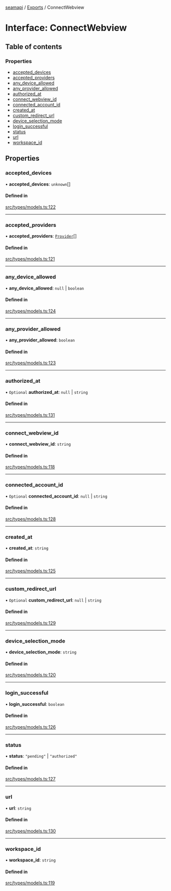 [seamapi](../README.md) / [Exports](../modules.md) / ConnectWebview

# Interface: ConnectWebview

## Table of contents

### Properties

- [accepted\_devices](ConnectWebview.md#accepted_devices)
- [accepted\_providers](ConnectWebview.md#accepted_providers)
- [any\_device\_allowed](ConnectWebview.md#any_device_allowed)
- [any\_provider\_allowed](ConnectWebview.md#any_provider_allowed)
- [authorized\_at](ConnectWebview.md#authorized_at)
- [connect\_webview\_id](ConnectWebview.md#connect_webview_id)
- [connected\_account\_id](ConnectWebview.md#connected_account_id)
- [created\_at](ConnectWebview.md#created_at)
- [custom\_redirect\_url](ConnectWebview.md#custom_redirect_url)
- [device\_selection\_mode](ConnectWebview.md#device_selection_mode)
- [login\_successful](ConnectWebview.md#login_successful)
- [status](ConnectWebview.md#status)
- [url](ConnectWebview.md#url)
- [workspace\_id](ConnectWebview.md#workspace_id)

## Properties

### accepted\_devices

• **accepted\_devices**: `unknown`[]

#### Defined in

[src/types/models.ts:122](https://github.com/seamapi/javascript/blob/main/src/types/models.ts#L122)

___

### accepted\_providers

• **accepted\_providers**: [`Provider`](../enums/Provider.md)[]

#### Defined in

[src/types/models.ts:121](https://github.com/seamapi/javascript/blob/main/src/types/models.ts#L121)

___

### any\_device\_allowed

• **any\_device\_allowed**: ``null`` \| `boolean`

#### Defined in

[src/types/models.ts:124](https://github.com/seamapi/javascript/blob/main/src/types/models.ts#L124)

___

### any\_provider\_allowed

• **any\_provider\_allowed**: `boolean`

#### Defined in

[src/types/models.ts:123](https://github.com/seamapi/javascript/blob/main/src/types/models.ts#L123)

___

### authorized\_at

• `Optional` **authorized\_at**: ``null`` \| `string`

#### Defined in

[src/types/models.ts:131](https://github.com/seamapi/javascript/blob/main/src/types/models.ts#L131)

___

### connect\_webview\_id

• **connect\_webview\_id**: `string`

#### Defined in

[src/types/models.ts:118](https://github.com/seamapi/javascript/blob/main/src/types/models.ts#L118)

___

### connected\_account\_id

• `Optional` **connected\_account\_id**: ``null`` \| `string`

#### Defined in

[src/types/models.ts:128](https://github.com/seamapi/javascript/blob/main/src/types/models.ts#L128)

___

### created\_at

• **created\_at**: `string`

#### Defined in

[src/types/models.ts:125](https://github.com/seamapi/javascript/blob/main/src/types/models.ts#L125)

___

### custom\_redirect\_url

• `Optional` **custom\_redirect\_url**: ``null`` \| `string`

#### Defined in

[src/types/models.ts:129](https://github.com/seamapi/javascript/blob/main/src/types/models.ts#L129)

___

### device\_selection\_mode

• **device\_selection\_mode**: `string`

#### Defined in

[src/types/models.ts:120](https://github.com/seamapi/javascript/blob/main/src/types/models.ts#L120)

___

### login\_successful

• **login\_successful**: `boolean`

#### Defined in

[src/types/models.ts:126](https://github.com/seamapi/javascript/blob/main/src/types/models.ts#L126)

___

### status

• **status**: ``"pending"`` \| ``"authorized"``

#### Defined in

[src/types/models.ts:127](https://github.com/seamapi/javascript/blob/main/src/types/models.ts#L127)

___

### url

• **url**: `string`

#### Defined in

[src/types/models.ts:130](https://github.com/seamapi/javascript/blob/main/src/types/models.ts#L130)

___

### workspace\_id

• **workspace\_id**: `string`

#### Defined in

[src/types/models.ts:119](https://github.com/seamapi/javascript/blob/main/src/types/models.ts#L119)
